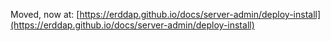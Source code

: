 Moved, now at:
[https://erddap.github.io/docs/server-admin/deploy-install](https://erddap.github.io/docs/server-admin/deploy-install)